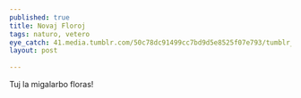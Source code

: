 ```yaml
---
published: true
title: Novaj Floroj
tags: naturo, vetero
eye_catch: 41.media.tumblr.com/50c78dc91499cc7bd9d5e8525f07e793/tumblr_o1ezeujYSu1qcnj6ho1_1280.jpg
layout: post 
---
```

Tuj la migalarbo floras!